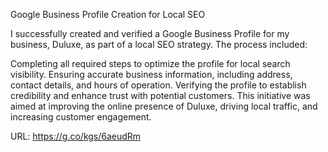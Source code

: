 Google Business Profile Creation for Local SEO

I successfully created and verified a Google Business Profile for my business, Duluxe, as part of a local SEO strategy. The process included:

Completing all required steps to optimize the profile for local search visibility.
Ensuring accurate business information, including address, contact details, and hours of operation.
Verifying the profile to establish credibility and enhance trust with potential customers.
This initiative was aimed at improving the online presence of Duluxe, driving local traffic, and increasing customer engagement.


URL: https://g.co/kgs/6aeudRm

